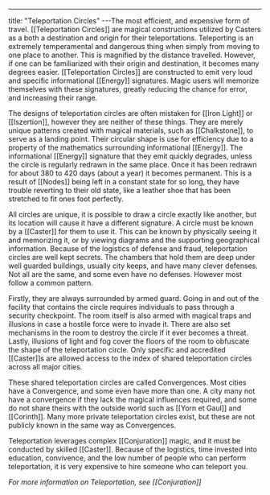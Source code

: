 ---
title: "Teleportation Circles"
---The most efficient, and expensive form of travel. [[Teleportation Circles]] are magical constructions utilized by Casters as a both a destination and origin for their teleportations. Teleporting is an extremely temperamental and dangerous thing when simply from moving to one place to another. This is magnified by the distance travelled. However, if one can be familiarized with their origin and destination, it becomes many degrees easier. [[Teleportation Circles]] are constructed to emit very loud and specific informational [[Energy]] signatures. Magic users will memorize themselves with these signatures, greatly reducing the chance for error, and increasing their range.

The designs of teleportation circles are often mistaken for [[Iron Light]] or [[Iszertion]], however they are neither of these things. They are merely unique patterns created with magical materials, such as [[Chalkstone]], to serve as a landing point. Their circular shape is use for efficiency due to a property of the mathematics surrounding informational [[Energy]]. The informational [[Energy]] signature that they emit quickly degrades, unless the circle is regularly redrawn in the same place. Once it has been redrawn for about 380 to 420 days (about a year) it becomes permanent. This is a result of [[Nodes]] being left in a constant state for so long, they have trouble reverting to their old state, like a leather shoe that has been stretched to fit ones foot perfectly.

All circles are unique, it is possible to draw a circle exactly like another, but its location will cause it have a different signature. A circle must be known by a [[Caster]] for them to use it. This can be known by physically seeing it and memorizing it, or by viewing diagrams and the supporting geographical information. Because of the logistics of defense and fraud, teleportation circles are well kept secrets. The chambers that hold them are deep under well guarded buildings, usually city keeps, and have many clever defenses. Not all are the same, and some even have no defenses. However most follow a common pattern.

Firstly, they are always surrounded by armed guard. Going in and out of the facility that contains the circle requires individuals to pass through a security checkpoint. The room itself is also armed with magical traps and illusions in case a hostile force were to invade it. There are also set mechanisms in the room to destroy the circle if it ever becomes a threat. Lastly, illusions of light and fog cover the floors of the room to obfuscate the shape of the teleportation circle. Only specific and accredited [[Caster]]s are allowed access to the index of shared teleportation circles across all major cities.

These shared teleportation circles are called Convergences. Most cities have a Convergence, and some even have more than one. A city many not have a convergence if they lack the magical influences required, and some do not share theirs with the outside world such as [[Yorn et Gaul]] and [[Corinth]]. Many more private teleportation circles exist, but these are not publicly known in the same way as Convergences.

Teleportation leverages complex [[Conjuration]] magic, and it must be conducted by skilled [[Caster]]. Because of the logistics, time invested into education, convivence, and the low number of people who can perform teleportation, it is very expensive to hire someone who can teleport you.

*For more information on Teleportation, see [[Conjuration]]*